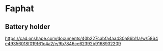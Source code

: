 # Faphat #

## Battery holder ##
https://cad.onshape.com/documents/40b227cabfa4aa430a86b11a/w/5864e49356018f019f61c4a2/e/9b7846ce62392b9168932209
